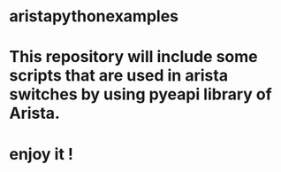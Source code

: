 # aristapythonexamples
# This repository will include some scripts that are used in arista switches by using pyeapi library of Arista.
# enjoy it !
